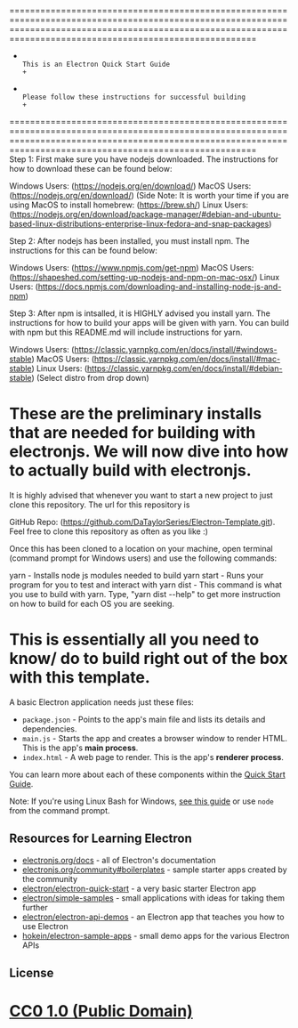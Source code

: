 ==================================================================================================================================================================================================================
+                                                                            This is an Electron Quick Start Guide                                                                                               +
+                                                                    Please follow these instructions for successful building                                                                                    +
==================================================================================================================================================================================================================  
Step 1: First make sure you have nodejs downloaded. The instructions for how to download these can be found below:

Windows Users: (https://nodejs.org/en/download/)
MacOS Users: (https://nodejs.org/en/download/) (Side Note: It is worth your time if you are using MacOS to install homebrew: (https://brew.sh/)
Linux Users: (https://nodejs.org/en/download/package-manager/#debian-and-ubuntu-based-linux-distributions-enterprise-linux-fedora-and-snap-packages)

Step 2: After nodejs has been installed, you must install npm. The instructions for this can be found below:

Windows Users: (https://www.npmjs.com/get-npm)
MacOS Users: (https://shapeshed.com/setting-up-nodejs-and-npm-on-mac-osx/)
Linux Users: (https://docs.npmjs.com/downloading-and-installing-node-js-and-npm)

Step 3: After npm is intsalled, it is HIGHLY advised you install yarn. The instructions for how to build your apps will be given with yarn. You can build with npm but this README.md will include instructions for yarn.

Windows Users: (https://classic.yarnpkg.com/en/docs/install/#windows-stable)
MacOS Users: (https://classic.yarnpkg.com/en/docs/install/#mac-stable)
Linux Users: (https://classic.yarnpkg.com/en/docs/install/#debian-stable) (Select distro from drop down)

These are the preliminary installs that are needed for building with electronjs. We will now dive into how to actually build with electronjs.
==================================================================================================================================================================================================================
It is highly advised that whenever you want to start a new project to just clone this repository. The url for this repository is

GitHub Repo: (https://github.com/DaTaylorSeries/Electron-Template.git). Feel free to clone this repository as often as you like :)

Once this has been cloned to a location on your machine, open terminal (command prompt for Windows users) and use the following commands:

yarn - Installs node js modules needed to build
yarn start - Runs your program for you to test and interact with
yarn dist - This command is what you use to build with yarn. Type, "yarn dist --help" to get more instruction on how to build for each OS you are seeking.

This is essentially all you need to know/ do to build right out of the box with this template.
==================================================================================================================================================================================================================
A basic Electron application needs just these files:

- `package.json` - Points to the app's main file and lists its details and dependencies.
- `main.js` - Starts the app and creates a browser window to render HTML. This is the app's **main process**.
- `index.html` - A web page to render. This is the app's **renderer process**.

You can learn more about each of these components within the [Quick Start Guide](https://electronjs.org/docs/tutorial/quick-start).

Note: If you're using Linux Bash for Windows, [see this guide](https://www.howtogeek.com/261575/how-to-run-graphical-linux-desktop-applications-from-windows-10s-bash-shell/) or use `node` from the command prompt.

## Resources for Learning Electron

- [electronjs.org/docs](https://electronjs.org/docs) - all of Electron's documentation
- [electronjs.org/community#boilerplates](https://electronjs.org/community#boilerplates) - sample starter apps created by the community
- [electron/electron-quick-start](https://github.com/electron/electron-quick-start) - a very basic starter Electron app
- [electron/simple-samples](https://github.com/electron/simple-samples) - small applications with ideas for taking them further
- [electron/electron-api-demos](https://github.com/electron/electron-api-demos) - an Electron app that teaches you how to use Electron
- [hokein/electron-sample-apps](https://github.com/hokein/electron-sample-apps) - small demo apps for the various Electron APIs

## License

[CC0 1.0 (Public Domain)](LICENSE.md)                                                                                    
==================================================================================================================================================================================================================
